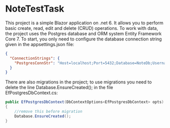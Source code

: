 # NoteTestTask
This project is a simple Blazor application on .net 6. It allows you to perform basic create, read, edit and delete (CRUD) operations.
To work with data, the project uses the Postgres database and ORM system Entity Framework Core 7.
To start, you only need to configure the database connection string given in the appsettings.json file:
```json
{
  "ConnectionStrings": {
    "PostgresConnStr": "Host=localhost;Port=5432;Database=NoteDb;Username=postgres;Password=1"
  }
}

```
There are also migrations in the project; to use migrations you need to delete the line Database.EnsureCreated(); in the file EfPostgresDbContext.cs:
```cs
public EfPostgresDbContext(DbContextOptions<EfPostgresDbContext> opts) : base(opts)
{
    //remove this before migration
    Database.EnsureCreated();
}
```
